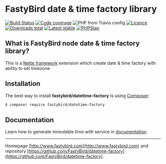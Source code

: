 # FastyBird date & time factory library

[![Build Status](https://img.shields.io/travis/FastyBird/datetime-factory.svg?style=flat-square)](https://travis-ci.org/FastyBird/datetime)
[![Code coverage](https://img.shields.io/coveralls/FastyBird/datetime-factory.svg?style=flat-square)](https://coveralls.io/r/FastyBird/datetime)
![PHP from Travis config](https://img.shields.io/travis/php-v/fastybird/datetime-factory?style=flat-square)
[![Licence](https://img.shields.io/packagist/l/FastyBird/datetime-factory.svg?style=flat-square)](https://packagist.org/packages/FastyBird/datetime)
[![Downloads total](https://img.shields.io/packagist/dt/FastyBird/datetime-factory.svg?style=flat-square)](https://packagist.org/packages/FastyBird/datetime)
[![Latest stable](https://img.shields.io/packagist/v/FastyBird/datetime-factory.svg?style=flat-square)](https://packagist.org/packages/FastyBird/datetime)
[![PHPStan](https://img.shields.io/badge/PHPStan-enabled-brightgreen.svg?style=flat-square)](https://github.com/phpstan/phpstan)

## What is FastyBird node date & time factory library?

This is a [Nette framework](https://nette.org) extension which create date & time factory with ability to set timezone

## Installation

The best way to install **fastybird/datetime-factory** is using [Composer](http://getcomposer.org/):

```sh
$ composer require fastybird/datetime-factory
```

## Documentation

Learn how to generate immutable time with service in [documentation](https://github.com/FastyBird/datetime-factory/blob/master/docs/en/index.md).

***
Homepage [http://www.fastybird.com](http://www.fastybird.com) and repository [https://github.com/FastyBird/datetime-factory](https://github.com/FastyBird/datetime-factory).
